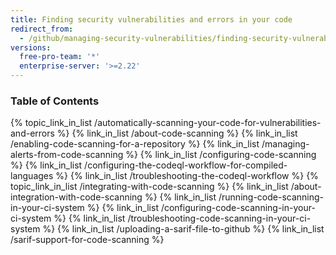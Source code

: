 ```yaml
---
title: Finding security vulnerabilities and errors in your code
redirect_from:
  - /github/managing-security-vulnerabilities/finding-security-vulnerabilities-in-your-projects-code
versions:
  free-pro-team: '*'
  enterprise-server: '>=2.22'
---
```


### Table of Contents

{% topic_link_in_list /automatically-scanning-your-code-for-vulnerabilities-and-errors %}
    {% link_in_list /about-code-scanning %}
    {% link_in_list /enabling-code-scanning-for-a-repository %}
    {% link_in_list /managing-alerts-from-code-scanning %}
    {% link_in_list /configuring-code-scanning %}
    {% link_in_list /configuring-the-codeql-workflow-for-compiled-languages %}
    {% link_in_list /troubleshooting-the-codeql-workflow %}
{% topic_link_in_list /integrating-with-code-scanning %}
    {% link_in_list /about-integration-with-code-scanning %}
    {% link_in_list /running-code-scanning-in-your-ci-system %}
    {% link_in_list /configuring-code-scanning-in-your-ci-system %}
    {% link_in_list /troubleshooting-code-scanning-in-your-ci-system %}
    {% link_in_list /uploading-a-sarif-file-to-github %}
    {% link_in_list /sarif-support-for-code-scanning %}
